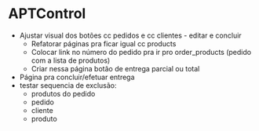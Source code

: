 # APTControl

- Ajustar visual dos botões cc pedidos e cc clientes - editar e concluir
    - Refatorar páginas pra ficar igual cc products
    - Colocar link no número do pedido pra ir pro order_products (pedido com a lista de produtos)
    - Criar nessa página botão de entrega parcial ou total
- Página pra concluir/efetuar entrega
- testar sequencia de exclusão:
    - produtos do pedido
    - pedido
    - cliente
    - produto